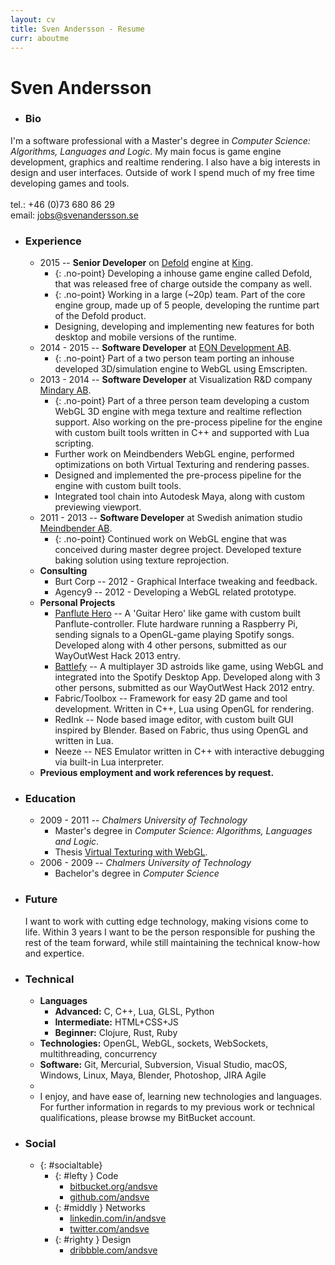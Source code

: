 ```yaml
---
layout: cv
title: Sven Andersson - Resume
curr: aboutme
---
```

Sven Andersson
==============
* ### Bio ###
I'm a software professional with a Master's degree in _Computer Science: Algorithms, Languages and Logic_. My main focus is game engine development, graphics and realtime rendering. I also have a big interests in design and user interfaces. Outside of work I spend much of my free time developing games and tools.  <br>
<br>
tel.: +46 (0)73 680 86 29<br>
email: jobs@svenandersson.se

* ### Experience ###
	*  2015 -- **Senior Developer** on [Defold](https://www.defold.com/) engine at [King](http://king.com).<br>
		* {: .no-point} Developing a inhouse game engine called Defold, that was released free of charge outside the company as well.
		* {: .no-point} Working in a large (~20p) team. Part of the core engine group, made up of 5 people, developing the runtime part of the Defold product.
		* Designing, developing and implementing new features for both desktop and mobile versions of the runtime.
	*  2014 - 2015 -- **Software Developer** at [EON Development AB](http://www.eonreality.com/).<br>
		* {: .no-point} Part of a two person team porting an inhouse developed 3D/simulation engine to WebGL using Emscripten.
	*  2013 - 2014 -- **Software Developer** at Visualization R&D company [Mindary AB](http://www.mindary.se/).<br>
		* {: .no-point} Part of a three person team developing a custom WebGL 3D engine with mega texture and realtime reflection support. Also working on the pre-process pipeline for the engine with custom built tools written in C++ and supported with Lua scripting.
		* Further work on Meindbenders WebGL engine, performed optimizations on both Virtual Texturing and rendering passes.
		* Designed and implemented the pre-process pipeline for the engine with custom built tools.
		* Integrated tool chain into Autodesk Maya, along with custom previewing viewport.
	*  2011 - 2013 -- **Software Developer** at Swedish animation studio [Meindbender AB](http://www.meindbender.com/).
		* {: .no-point} Continued work on WebGL engine that was conceived during master degree project. Developed texture baking solution using texture reprojection.
	* **Consulting**
		* Burt Corp -- 2012 - Graphical Interface tweaking and feedback.
		* Agency9 -- 2012 - Developing a WebGL related prototype.
	* **Personal Projects**
		* [Panflute Hero](http://www.pixelfolders.se/2014/WOWHack-2013.html) -- A 'Guitar Hero' like game with custom built Panflute-controller. Flute hardware running a Raspberry Pi, sending signals to a OpenGL-game playing Spotify songs. Developed along with 4 other persons, submitted as our WayOutWest Hack 2013 entry.
		* [Battlefy](http://www.pixelfolders.se/2012/WOWHack-2012.html) -- A multiplayer 3D astroids like game, using WebGL and integrated into the Spotify Desktop App. Developed along with 3 other persons, submitted as our WayOutWest Hack 2012 entry.
		* Fabric/Toolbox -- Framework for easy 2D game and tool development. Written in C++, Lua using OpenGL for rendering.
		* RedInk -- Node based image editor, with custom built GUI inspired by Blender. Based on Fabric, thus using OpenGL and written in Lua.
		* Neeze -- NES Emulator written in C++ with interactive debugging via built-in Lua interpreter.
	* **Previous employment and work references by request.**


* ### Education ###
	*  2009 - 2011 -- _Chalmers University of Technology_
		* Master's degree in _Computer Science: Algorithms, Languages and Logic_.
		* Thesis [Virtual Texturing with WebGL](http://publications.lib.chalmers.se/records/fulltext/155126.pdf‎).
	*  2006 - 2009 -- _Chalmers University of Technology_
		* Bachelor's degree in _Computer Science_

* ### Future ###
	I want to work with cutting edge technology, making visions come to life. Within 3 years I want to be the person responsible for pushing the rest of the team forward, while still maintaining the technical know-how and expertice.

* ### Technical ###
	* **Languages**
		* **Advanced:** C, C++, Lua, GLSL, Python
		* **Intermediate:** HTML+CSS+JS
		* **Beginner:** Clojure, Rust, Ruby
	* **Technologies:** OpenGL, WebGL, sockets, WebSockets, multithreading, concurrency
	* **Software:** Git, Mercurial, Subversion, Visual Studio, macOS, Windows, Linux, Maya, Blender, Photoshop, JIRA Agile
	* &nbsp;
	* I enjoy, and have ease of, learning new technologies and languages. For further information in regards to my previous work or technical qualifications, please browse my BitBucket account.
* ### Social ###
	* {: #socialtable}
		* {: #lefty } Code
			* [<i class="icon-bitbucket"> </i>bitbucket.org/andsve](http://bitbucket.org/andsve)
			* [<i class="icon-github"> </i>github.com/andsve](http://github.com/andsve)
		* {: #middly } Networks
			* [<i class="icon-linkedin-sign"> </i>linkedin.com/in/andsve](http://se.linkedin.com/in/andsve)
			* [<i class="icon-twitter-sign"> </i>twitter.com/andsve](http://twitter.com/andsve)
		* {: #righty } Design
			* [<i class="icon-dribble"> </i>dribbble.com/andsve](http://dribbble.com/andsve)



